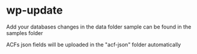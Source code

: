 # wp-update

Add your databases changes in the data folder sample can be found in the samples folder

ACFs json fields will be uploaded in the "acf-json" folder automatically
